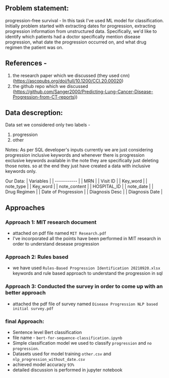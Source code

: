 ## Problem statement:
progression-free survival - In this task I've used ML model for classification. 
Initially problem started with extracting dates for progression, extracting progression information from unstructured data. 
Specifically, we'd like to identify which patients had a doctor specifically mention disease progression, 
what date the progression occurred on, and what drug regimen the patient was on.

## References - 
1. the research paper which we discussed (they used cnn) (https://ascopubs.org/doi/full/10.1200/CCI.20.00020)
2. the github repo  which we discussed  (https://github.com/Sanger2000/Predicting-Lung-Cancer-Disease-Progression-from-CT-reports))

## Data descreption:
Data set we considered only two labels - 
1. progression
2. other

Notes: As per SQL developer's inputs currently we are just considering progression inclusive keywords and whenever there is progression exclusive keywords available in the note they are specifically just deleting those notes. 
so at the end they just have created a data with inclusive keywords only.

Our Data:
| Variables      | 
| ----------- | 
| MRN	|
| Visit ID	|
| Key_word	|
| note_type	|
| Key_word	|
| note_content	|
| HOSPITAL_ID	|
| note_date	|
| Drug Regimen	|
| Date of Progression	|
| Diagnosis Desc	|
| Diagnosis Date  |


## Approaches
### Approach 1: MIT research document
- attached on pdf file named `MIT Research.pdf`
- I've incorporated all the points have been performed in MIT research in order to understand desease progression

### Approach 2: Rules based
- we have used `Rules-Based Progression Identification 20210920.xlsx` keywords and rule based approach to understand the progression in sql

### Approach 3: Conducted the survey in order to come up with an better approach 
- attached the pdf file of survey named `Disease Progression NLP based initial survey.pdf`

### final Approach:
- Sentence level Bert classification 
- file name - `bert-for-sequence-classification.ipynb`
- Simple classification model we used to classify `progression` and `no progression`.
- Datasets used for model training `other.csv` and `nlp_progression_without_date.csv`
- achieved model accuracy `93%`
- detailed discussion is performed in jupyter notebook

